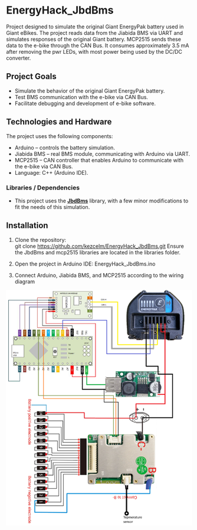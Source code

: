 # EnergyHack_JbdBms

Project designed to simulate the original Giant EnergyPak battery used in Giant eBikes.
The project reads data from the Jiabida BMS via UART and simulates responses of the original Giant battery.
MCP2515 sends these data to the e-bike through the CAN Bus.
It consumes approximately 3.5 mA after removing the pwr LEDs, with most power being used by the DC/DC converter.

## Project Goals

- Simulate the behavior of the original Giant EnergyPak battery.  
- Test BMS communication with the e-bike via CAN Bus.  
- Facilitate debugging and development of e-bike software.

## Technologies and Hardware

The project uses the following components:  

- Arduino – controls the battery simulation.  
- Jiabida BMS – real BMS module, communicating with Arduino via UART.  
- MCP2515 – CAN controller that enables Arduino to communicate with the e-bike via CAN Bus.  
- Language: C++ (Arduino IDE).  

### Libraries / Dependencies

- This project uses the **[JbdBms](https://github.com/rakhmaevao/JbdBms)** library, with a few minor modifications to fit the needs of this simulation.


## Installation

1. Clone the repository:  
   git clone https://github.com/kezcelm/EnergyHack_JbdBms.git
   Ensure the JbdBms and mcp2515 libraries are located in the libraries folder.

2. Open the project in Arduino IDE: EnergyHack_JbdBms.ino


3. Connect Arduino, Jiabida BMS, and MCP2515 according to the wiring diagram
 <img src="wiring.png" width="512"/>